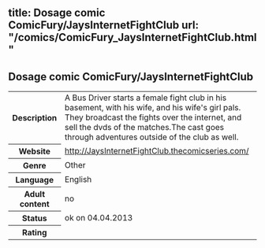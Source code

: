 title: Dosage comic ComicFury/JaysInternetFightClub
url: "/comics/ComicFury_JaysInternetFightClub.html"
---
Dosage comic ComicFury/JaysInternetFightClub
-----------------------------------------

<table class="comicinfo">
<tr>
<th>Description</th><td>A Bus Driver starts a female fight club in his basement, with his wife, and his wife's girl pals. They broadcast the fights over the internet, and sell the dvds of the matches.The cast goes through adventures outside of the club as well.</td>
</tr>
<tr>
<th>Website</th><td><a href="http://JaysInternetFightClub.thecomicseries.com/">http://JaysInternetFightClub.thecomicseries.com/</a></td>
</tr>
<tr>
<th>Genre</th><td>Other</td>
</tr>
<tr>
<th>Language</th><td>English</td>
</tr>
<tr>
<th>Adult content</th><td>no</td>
</tr>
<tr>
<th>Status</th><td>ok on 04.04.2013</td>
</tr>
<tr>
<th>Rating</th><td><div class="g-plusone" data-size="standard" data-annotation="bubble"
 data-href="http://JaysInternetFightClub.thecomicseries.com/"></div></td>
</tr>
</table>
<script type="text/javascript">
  (function() {
    var po = document.createElement('script'); po.type = 'text/javascript'; po.async = true;
    po.src = 'https://apis.google.com/js/plusone.js';
    var s = document.getElementsByTagName('script')[0]; s.parentNode.insertBefore(po, s);
  })();
</script>
